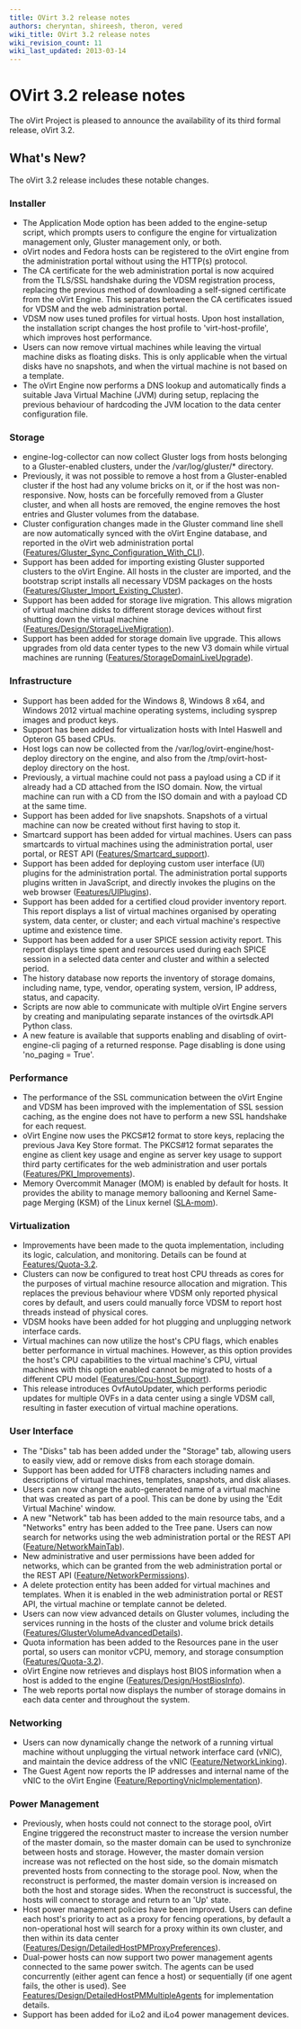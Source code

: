 ```yaml
---
title: OVirt 3.2 release notes
authors: cheryntan, shireesh, theron, vered
wiki_title: OVirt 3.2 release notes
wiki_revision_count: 11
wiki_last_updated: 2013-03-14
---
```


# OVirt 3.2 release notes

The oVirt Project is pleased to announce the availability of its third formal release, oVirt 3.2.

## What's New?

The oVirt 3.2 release includes these notable changes.

### Installer

*   The Application Mode option has been added to the engine-setup script, which prompts users to configure the engine for virtualization management only, Gluster management only, or both.
*   oVirt nodes and Fedora hosts can be registered to the oVirt engine from the administration portal without using the HTTP(s) protocol.
*   The CA certificate for the web administration portal is now acquired from the TLS/SSL handshake during the VDSM registration process, replacing the previous method of downloading a self-signed certificate from the oVirt Engine. This separates between the CA certificates issued for VDSM and the web administration portal.
*   VDSM now uses tuned profiles for virtual hosts. Upon host installation, the installation script changes the host profile to 'virt-host-profile', which improves host performance.
*   Users can now remove virtual machines while leaving the virtual machine disks as floating disks. This is only applicable when the virtual disks have no snapshots, and when the virtual machine is not based on a template.
*   The oVirt Engine now performs a DNS lookup and automatically finds a suitable Java Virtual Machine (JVM) during setup, replacing the previous behaviour of hardcoding the JVM location to the data center configuration file.

### Storage

*   engine-log-collector can now collect Gluster logs from hosts belonging to a Gluster-enabled clusters, under the /var/log/gluster/\* directory.
*   Previously, it was not possible to remove a host from a Gluster-enabled cluster if the host had any volume bricks on it, or if the host was non-responsive. Now, hosts can be forcefully removed from a Gluster cluster, and when all hosts are removed, the engine removes the host entries and Gluster volumes from the database.
*   Cluster configuration changes made in the Gluster command line shell are now automatically synced with the oVirt Engine database, and reported in the oVirt web administration portal ([Features/Gluster_Sync_Configuration_With_CLI](Features/Gluster_Sync_Configuration_With_CLI)).
*   Support has been added for importing existing Gluster supported clusters to the oVirt Engine. All hosts in the cluster are imported, and the bootstrap script installs all necessary VDSM packages on the hosts ([Features/Gluster_Import_Existing_Cluster](Features/Gluster_Import_Existing_Cluster)).
*   Support has been added for storage live migration. This allows migration of virtual machine disks to different storage devices without first shutting down the virtual machine ([Features/Design/StorageLiveMigration](Features/Design/StorageLiveMigration)).
*   Support has been added for storage domain live upgrade. This allows upgrades from old data center types to the new V3 domain while virtual machines are running ([Features/StorageDomainLiveUpgrade](Features/StorageDomainLiveUpgrade)).

### Infrastructure

*   Support has been added for the Windows 8, Windows 8 x64, and Windows 2012 virtual machine operating systems, including sysprep images and product keys.
*   Support has been added for virtualization hosts with Intel Haswell and Opteron G5 based CPUs.
*   Host logs can now be collected from the /var/log/ovirt-engine/host-deploy directory on the engine, and also from the /tmp/ovirt-host-deploy directory on the host.
*   Previously, a virtual machine could not pass a payload using a CD if it already had a CD attached from the ISO domain. Now, the virtual machine can run with a CD from the ISO domain and with a payload CD at the same time.
*   Support has been added for live snapshots. Snapshots of a virtual machine can now be created without first having to stop it.
*   Smartcard support has been added for virtual machines. Users can pass smartcards to virtual machines using the administration portal, user portal, or REST API ([Features/Smartcard_support](Features/Smartcard_support)).
*   Support has been added for deploying custom user interface (UI) plugins for the administration portal. The administration portal supports plugins written in JavaScript, and directly invokes the plugins on the web browser ([Features/UIPlugins](Features/UIPlugins)).
*   Support has been added for a certified cloud provider inventory report. This report displays a list of virtual machines organised by operating system, data center, or cluster; and each virtual machine's respective uptime and existence time.
*   Support has been added for a user SPICE session activity report. This report displays time spent and resources used during each SPICE session in a selected data center and cluster and within a selected period.
*   The history database now reports the inventory of storage domains, including name, type, vendor, operating system, version, IP address, status, and capacity.
*   Scripts are now able to communicate with multiple oVirt Engine servers by creating and manipulating separate instances of the ovirtsdk.API Python class.
*   A new feature is available that supports enabling and disabling of ovirt-engine-cli paging of a returned response. Page disabling is done using 'no_paging = True'.

### Performance

*   The performance of the SSL communication between the oVirt Engine and VDSM has been improved with the implementation of SSL session caching, as the engine does not have to perform a new SSL handshake for each request.
*   oVirt Engine now uses the PKCS#12 format to store keys, replacing the previous Java Key Store format. The PKCS#12 format separates the engine as client key usage and engine as server key usage to support third party certificates for the web administration and user portals ([Features/PKI_Improvements](Features/PKI_Improvements)).
*   Memory Overcommit Manager (MOM) is enabled by default for hosts. It provides the ability to manage memory ballooning and Kernel Same-page Merging (KSM) of the Linux kernel ([SLA-mom](SLA-mom)).

### Virtualization

*   Improvements have been made to the quota implementation, including its logic, calculation, and monitoring. Details can be found at [Features/Quota-3.2](Features/Quota-3.2).
*   Clusters can now be configured to treat host CPU threads as cores for the purposes of virtual machine resource allocation and migration. This replaces the previous behaviour where VDSM only reported physical cores by default, and users could manually force VDSM to report host threads instead of physical cores.
*   VDSM hooks have been added for hot plugging and unplugging network interface cards.
*   Virtual machines can now utilize the host's CPU flags, which enables better performance in virtual machines. However, as this option provides the host's CPU capabilities to the virtual machine's CPU, virtual machines with this option enabled cannot be migrated to hosts of a different CPU model ([Features/Cpu-host_Support](Features/Cpu-host_Support)).
*   This release introduces OvfAutoUpdater, which performs periodic updates for multiple OVFs in a data center using a single VDSM call, resulting in faster execution of virtual machine operations.

### User Interface

*   The "Disks" tab has been added under the "Storage" tab, allowing users to easily view, add or remove disks from each storage domain.
*   Support has been added for UTF8 characters including names and descriptions of virtual machines, templates, snapshots, and disk aliases.
*   Users can now change the auto-generated name of a virtual machine that was created as part of a pool. This can be done by using the 'Edit Virtual Machine' window.
*   A new "Network" tab has been added to the main resource tabs, and a "Networks" entry has been added to the Tree pane. Users can now search for networks using the web administration portal or the REST API ([Feature/NetworkMainTab](Feature/NetworkMainTab)).
*   New administrative and user permissions have been added for networks, which can be granted from the web administration portal or the REST API ([Feature/NetworkPermissions](Feature/NetworkPermissions)).
*   A delete protection entity has been added for virtual machines and templates. When it is enabled in the web administration portal or REST API, the virtual machine or template cannot be deleted.
*   Users can now view advanced details on Gluster volumes, including the services running in the hosts of the cluster and volume brick details ([Features/GlusterVolumeAdvancedDetails](Features/GlusterVolumeAdvancedDetails)).
*   Quota information has been added to the Resources pane in the user portal, so users can monitor vCPU, memory, and storage consumption ([Features/Quota-3.2](Features/Quota-3.2)).
*   oVirt Engine now retrieves and displays host BIOS information when a host is added to the engine ([Features/Design/HostBiosInfo](Features/Design/HostBiosInfo)).
*   The web reports portal now displays the number of storage domains in each data center and throughout the system.

### Networking

*   Users can now dynamically change the network of a running virtual machine without unplugging the virtual network interface card (vNIC), and maintain the device address of the vNIC ([Feature/NetworkLinking](Feature/NetworkLinking)).
*   The Guest Agent now reports the IP addresses and internal name of the vNIC to the oVirt Engine ([Feature/ReportingVnicImplementation](Feature/ReportingVnicImplementation)).

### Power Management

*   Previously, when hosts could not connect to the storage pool, oVirt Engine triggered the reconstruct master to increase the version number of the master domain, so the master domain can be used to synchronize between hosts and storage. However, the master domain version increase was not reflected on the host side, so the domain mismatch prevented hosts from connecting to the storage pool. Now, when the reconstruct is performed, the master domain version is increased on both the host and storage sides. When the reconstruct is successful, the hosts will connect to storage and return to an 'Up' state.
*   Host power management policies have been improved. Users can define each host's priority to act as a proxy for fencing operations, by default a non-operational host will search for a proxy within its own cluster, and then within its data center ([Features/Design/DetailedHostPMProxyPreferences](Features/Design/DetailedHostPMProxyPreferences)).
*   Dual-power hosts can now support two power management agents connected to the same power switch. The agents can be used concurrently (either agent can fence a host) or sequentially (if one agent fails, the other is used). See [Features/Design/DetailedHostPMMultipleAgents](Features/Design/DetailedHostPMMultipleAgents) for implementation details.
*   Support has been added for iLo2 and iLo4 power management devices.
